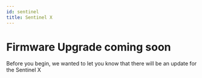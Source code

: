 ```yaml
---
id: sentinel
title: Sentinel X 
---
```


<div class="alert alert-info text-center" role="alert">
  <h1>Firmware Upgrade coming soon</h1>
  <p>Before you begin, we wanted to let you know that there will be an update for the Sentinel X</p>
</div>

